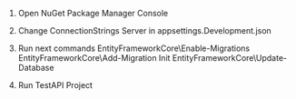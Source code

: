 ﻿1. Open NuGet Package Manager Console
 
2. Change ConnectionStrings Server in appsettings.Development.json
3. Run next commands
	EntityFrameworkCore\Enable-Migrations
	EntityFrameworkCore\Add-Migration Init
	EntityFrameworkCore\Update-Database

4. Run TestAPI Project

